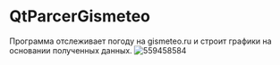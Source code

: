 # QtParcerGismeteo
Программа отслеживает погоду на gismeteo.ru и строит графики на основании полученных данных.
![559458584](https://user-images.githubusercontent.com/46799640/64566601-03c35e80-d35f-11e9-8a91-260429a53b98.png)

